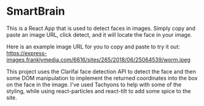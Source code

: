 <h1>SmartBrain</h1>

This is a React App that is used to detect faces in images. Simply copy and paste an image URL, click detect, and it will locate the face in your image.

Here is an example image URL for you to copy and paste to try it out: https://express-images.franklymedia.com/6616/sites/265/2018/06/25064539/worm.jpeg

This project uses the Clarifai face detection API to detect the face and then some DOM manipulation to implement the returned coordinates into the box on the face in the image. I've used Tachyons to help with some of the styling, while using react-particles and react-tilt to add some spice to the site.
